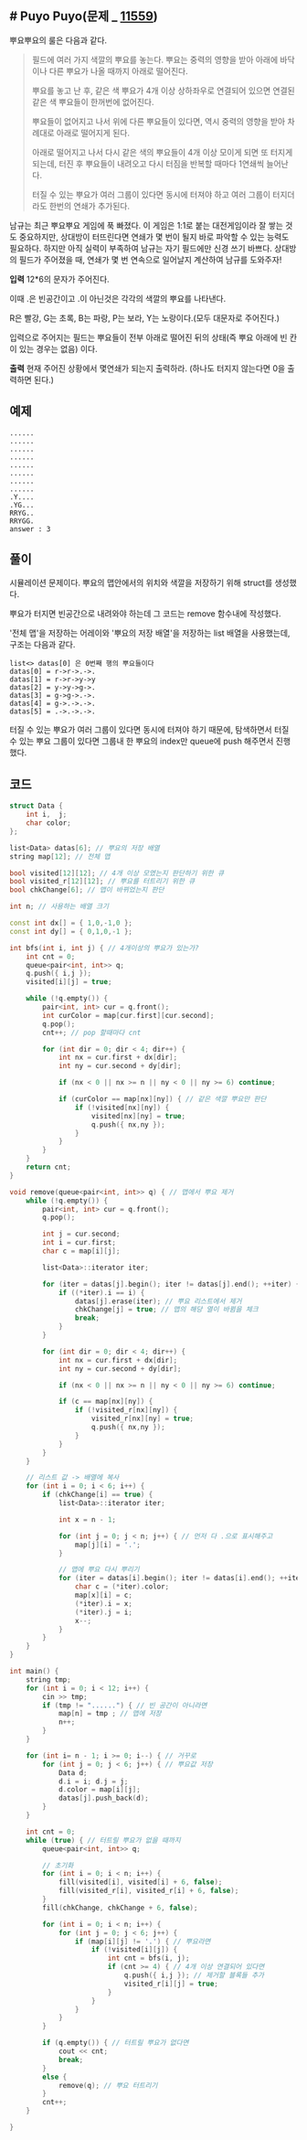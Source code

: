 ## # Puyo Puyo(문제 _ [11559](https://www.acmicpc.net/problem/11559))

뿌요뿌요의 룰은 다음과 같다.

> 필드에 여러 가지 색깔의 뿌요를 놓는다. 뿌요는 중력의 영향을 받아 아래에 바닥이나 다른 뿌요가 나올 때까지 아래로 떨어진다.
> 
> 뿌요를 놓고 난 후, 같은 색 뿌요가 4개 이상 상하좌우로 연결되어 있으면 연결된 같은 색 뿌요들이 한꺼번에 없어진다.
> 
> 뿌요들이 없어지고 나서 위에 다른 뿌요들이 있다면, 역시 중력의 영향을 받아 차례대로 아래로 떨어지게 된다.
> 
> 아래로 떨어지고 나서 다시 같은 색의 뿌요들이 4개 이상 모이게 되면 또 터지게 되는데, 터진 후 뿌요들이 내려오고 다시 터짐을 반복할 때마다 1연쇄씩 늘어난다.
> 
> 터질 수 있는 뿌요가 여러 그룹이 있다면 동시에 터져야 하고 여러 그룹이 터지더라도 한번의 연쇄가 추가된다.

남규는 최근 뿌요뿌요 게임에 푹 빠졌다. 이 게임은 1:1로 붙는 대전게임이라 잘 쌓는 것도 중요하지만, 상대방이 터뜨린다면 연쇄가 몇 번이 될지 바로 파악할 수 있는 능력도 필요하다. 하지만 아직 실력이 부족하여 남규는 자기 필드에만 신경 쓰기 바쁘다. 상대방의 필드가 주어졌을 때, 연쇄가 몇 번 연속으로 일어날지 계산하여 남규를 도와주자!

**입력**
12*6의 문자가 주어진다.

이때 .은 빈공간이고 .이 아닌것은 각각의 색깔의 뿌요를 나타낸다.

R은 빨강, G는 초록, B는 파랑, P는 보라, Y는 노랑이다.(모두 대문자로 주어진다.)

입력으로 주어지는 필드는 뿌요들이 전부 아래로 떨어진 뒤의 상태(즉 뿌요 아래에 빈 칸이 있는 경우는 없음) 이다.

**출력**
현재 주어진 상황에서 몇연쇄가 되는지 출력하라. (하나도 터지지 않는다면 0을 출력하면 된다.)

 
## 예제

	......
	......
	......
	......
	......
	......
	......
	......
	.Y....
	.YG...
	RRYG..
	RRYGG.
	answer : 3


## 풀이
시뮬레이션 문제이다. 뿌요의 맵안에서의 위치와 색깔을 저장하기 위해 struct를 생성했다.

뿌요가 터지면 빈공간으로 내려와야 하는데 그 코드는 remove 함수내에 작성했다.

'전체 맵'을 저장하는 어레이와 '뿌요의 저장 배열'을 저장하는 list 배열을 사용했는데, 구조는 다음과 같다.

    list<> datas[0] 은 0번째 행의 뿌요들이다
    datas[0] = r->r->.->.
    datas[1] = r->r->y->y
    datas[2] = y->y->g->.
    datas[3] = g->g->.->.
    datas[4] = g->.->.->.
    datas[5] = .->.->.->.

 터질 수 있는 뿌요가 여러 그룹이 있다면 동시에 터져야 하기 때문에, 탐색하면서 터질 수 있는 뿌요 그룹이 있다면 그룹내 한 뿌요의 index만 queue에 push 해주면서 진행했다.

## 코드
```cpp
struct Data {
	int i,  j; 
	char color;
};

list<Data> datas[6]; // 뿌요의 저장 배열
string map[12]; // 전체 맵

bool visited[12][12]; // 4개 이상 모였는지 판단하기 위한 큐
bool visited_r[12][12]; // 뿌요를 터트리기 위한 큐
bool chkChange[6]; // 맵이 바뀌었는지 판단

int n; // 사용하는 배열 크기

const int dx[] = { 1,0,-1,0 };
const int dy[] = { 0,1,0,-1 };

int bfs(int i, int j) { // 4개이상의 뿌요가 있는가?
	int cnt = 0;
	queue<pair<int, int>> q;
	q.push({ i,j });
	visited[i][j] = true;

	while (!q.empty()) {
		pair<int, int> cur = q.front();
		int curColor = map[cur.first][cur.second];
		q.pop();
		cnt++; // pop 할때마다 cnt

		for (int dir = 0; dir < 4; dir++) {
			int nx = cur.first + dx[dir];
			int ny = cur.second + dy[dir];

			if (nx < 0 || nx >= n || ny < 0 || ny >= 6) continue;

			if (curColor == map[nx][ny]) { // 같은 색깔 뿌요만 판단
				if (!visited[nx][ny]) {
					visited[nx][ny] = true;
					q.push({ nx,ny });
				}
			}
		}
	}
	return cnt;
}

void remove(queue<pair<int, int>> q) { // 맵에서 뿌요 제거
	while (!q.empty()) {
		pair<int, int> cur = q.front();
		q.pop();

		int j = cur.second;
		int i = cur.first;
		char c = map[i][j];

		list<Data>::iterator iter;

		for (iter = datas[j].begin(); iter != datas[j].end(); ++iter) {
			if ((*iter).i == i) {
				datas[j].erase(iter); // 뿌요 리스트에서 제거
				chkChange[j] = true; // 맵의 해당 열이 바뀜을 체크
				break;
			}
		}

		for (int dir = 0; dir < 4; dir++) {
			int nx = cur.first + dx[dir];
			int ny = cur.second + dy[dir];

			if (nx < 0 || nx >= n || ny < 0 || ny >= 6) continue;

			if (c == map[nx][ny]) {
				if (!visited_r[nx][ny]) {
					visited_r[nx][ny] = true;
					q.push({ nx,ny });
				}
			}
		}
	}

	// 리스트 값 -> 배열에 복사
	for (int i = 0; i < 6; i++) {
		if (chkChange[i] == true) {
			list<Data>::iterator iter;

			int x = n - 1;

			for (int j = 0; j < n; j++) { // 먼저 다 .으로 표시해주고
				map[j][i] = '.';
			}

			// 맵에 뿌요 다시 뿌리기
			for (iter = datas[i].begin(); iter != datas[i].end(); ++iter) {
				char c = (*iter).color;
				map[x][i] = c; 
				(*iter).i = x;
				(*iter).j = i;
				x--;
			}
		}
	}
}

int main() {
	string tmp;
	for (int i = 0; i < 12; i++) {
		cin >> tmp;
		if (tmp != "......") { // 빈 공간이 아니라면
			map[n] = tmp ; // 맵에 저장
			n++;
		}
	}

	for (int i= n - 1; i >= 0; i--) { // 거꾸로
		for (int j = 0; j < 6; j++) { // 뿌요값 저장 
			Data d;
			d.i = i; d.j = j;
			d.color = map[i][j];
			datas[j].push_back(d);
		}
	}

	int cnt = 0;
	while (true) { // 터트릴 뿌요가 없을 때까지
		queue<pair<int, int>> q;

		// 초기화
		for (int i = 0; i < n; i++) {
			fill(visited[i], visited[i] + 6, false);
			fill(visited_r[i], visited_r[i] + 6, false);
		}
		fill(chkChange, chkChange + 6, false);

		for (int i = 0; i < n; i++) {
			for (int j = 0; j < 6; j++) {
				if (map[i][j] != '.') { // 뿌요라면
					if (!visited[i][j]) {
						int cnt = bfs(i, j);
						if (cnt >= 4) { // 4개 이상 연결되어 있다면
							q.push({ i,j }); // 제거할 블록들 추가
							visited_r[i][j] = true;
						}
					}
				}
			}
		}

		if (q.empty()) { // 터트릴 뿌요가 없다면
			cout << cnt;
			break;
		}
		else {
			remove(q); // 뿌요 터트리기
		}
		cnt++;
	}

}
```

